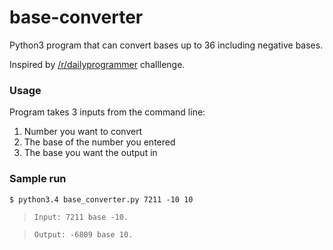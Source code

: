 # base-converter
Python3 program that can convert bases up to 36 including negative bases.

Inspired by <a href="http://www.reddit.com/r/dailyprogrammer/comments/2t3m7j/20150121_challenge_198_intermediate_basenegative/"> /r/dailyprogrammer</a> challlenge.

### Usage

Program takes 3 inputs from the command line:

1.  Number you want to convert
2.  The base of the number you entered 
3.  The base you want the output in


### Sample run

`$ python3.4 base_converter.py 7211 -10 10`
> `Input: 7211 base -10.`

> `Output: -6809 base 10.`
